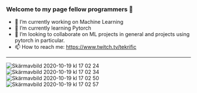 ### Welcome to my page fellow programmers 👋

 * 🔭  I’m currently working on Machine Learning
 * 🌱  I’m currently learning Pytorch
 * 👯  I’m looking to collaborate on ML projects in general and projects using pytorch in particular.
 * 📫  How to reach me: https://www.twitch.tv/tekrific
 ---
![Skärmavbild 2020-10-19 kl  17 02 24](https://user-images.githubusercontent.com/68393566/96469501-948c8f00-122d-11eb-803f-3919a031884e.png)
![Skärmavbild 2020-10-19 kl  17 02 34](https://user-images.githubusercontent.com/68393566/96469594-ae2dd680-122d-11eb-9675-1d56a7bc4933.png)
![Skärmavbild 2020-10-19 kl  17 02 50](https://user-images.githubusercontent.com/68393566/96469605-b2f28a80-122d-11eb-91b3-d4a33f346bfa.png)
![Skärmavbild 2020-10-19 kl  17 02 57](https://user-images.githubusercontent.com/68393566/96469622-b6861180-122d-11eb-8bc3-f0af127f1bd0.png)
